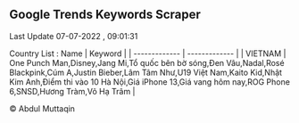 

## Google Trends Keywords Scraper 
 
Last Update 07-07-2022 , 09:01:31

Country List :
 Name  | Keyword |
| ------------- | ------------- |
| VIETNAM | One Punch Man,Disney,Jang Mi,Tổ quốc bên bờ sóng,Đen Vâu,Nadal,Rosé Blackpink,Cúm A,Justin Bieber,Lâm Tâm Như,U19 Việt Nam,Kaito Kid,Nhật Kim Anh,Điểm thi vào 10 Hà Nội,Giá iPhone 13,Giá vang hôm nay,ROG Phone 6,SNSD,Hương Tràm,Võ Hạ Trâm |



© Abdul Muttaqin 
